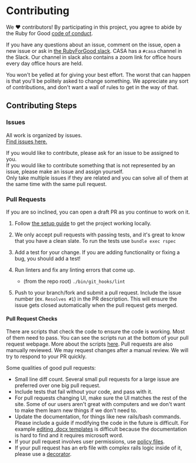 # Contributing  
We ♥ contributors! By participating in this project, you agree to abide by the Ruby for Good [code of conduct](https://github.com/rubyforgood/code-of-conduct).

If you have any questions about an issue, comment on the issue, open a new issue or ask in [the RubyForGood slack](http://bit.ly/3Quxc1Q). CASA has a `#casa` channel in the Slack. Our channel in slack also contains a zoom link for office hours every day office hours are held.

You won't be yelled at for giving your best effort. The worst that can happen is that you'll be politely asked to change something. We appreciate any sort of contributions, and don't want a wall of rules to get in the way of that.

## Contributing Steps  
### Issues  
All work is organized by issues.  
[Find issues here.](https://github.com/rubyforgood/casa/projects/1)  

If you would like to contribute, please ask for an issue to be assigned to you.  
If you would like to contribute something that is not represented by an issue, please make an issue and assign yourself.  
Only take multiple issues if they are related and you can solve all of them at the same time with the same pull request.  

### Pull Requests  
If you are so inclined, you can open a draft PR as you continue to work on it.

1. Follow [the setup guide](https://github.com/rubyforgood/casa#installation) to get the project working locally.

1. We only accept pull requests with passing tests, and it's great to know that you have a clean slate. To run the tests use `bundle exec rspec`

1. Add a test for your change. If you are adding functionality or fixing a  bug, you should add a test!

1. Run linters and fix any linting errors that come up.  
   - (from the repo root) `./bin/git_hooks/lint`

1. Push to your branch/fork and submit a pull request. Include the issue number (ex. `Resolves #1`) in the PR description. This will ensure the issue gets closed automatically when the pull request gets merged.

#### Pull Request Checks
There are scripts that check the code to ensure the code is working. Most of them need to pass. You can see the scripts run at the bottom of your pull request webpage. More about the scripts [here](https://github.com/rubyforgood/casa/wiki/Pull-Request-Checks). Pull requests are also manually reviewed. We may request changes after a manual review. We will try to respond to your PR quickly.  

Some qualities of good pull requests:  
* Small line diff count. Several small pull requests for a large issue are preferred over one big pull request.  
* Include tests that fail without your code, and pass with it.
* For pull requests changing UI, make sure the UI matches the rest of the site. Some of our users aren't great with computers and we don't want to make them learn new things if we don't need to.  
* Update the documentation, for things like new rails/bash commands. Please include a guide if modifying the code in the future is difficult. For example [editing .docx templates](https://github.com/rubyforgood/casa/wiki/How-to-edit-docx-templates---word-document-court-report) is difficult because the documentation is hard to find and it requires microsoft word.  
* If your pull request involves user permissions, use [policy files](https://github.com/varvet/pundit#policies).  
* If your pull request has an erb file with complex rails logic inside of it, please use a [decorator](https://medium.com/@kosovacsedad/ruby-on-rails-decorator-design-pattern-b54a1afd03c8).  
